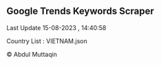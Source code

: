 

## Google Trends Keywords Scraper 
 
Last Update 15-08-2023 , 14:40:58

Country List :
VIETNAM.json



© Abdul Muttaqin 
